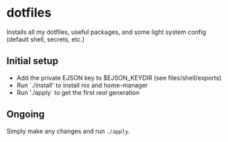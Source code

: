 # dotfiles

Installs all my dotfiles, useful packages, and some light system config (default shell, secrets, etc.)

## Initial setup

* Add the private EJSON key to $EJSON_KEYDIR (see files/shell/exports)
* Run `./install' to install nix and home-manager
* Run './apply` to get the first _real_ generation

## Ongoing

Simply make any changes and run `./apply`.
